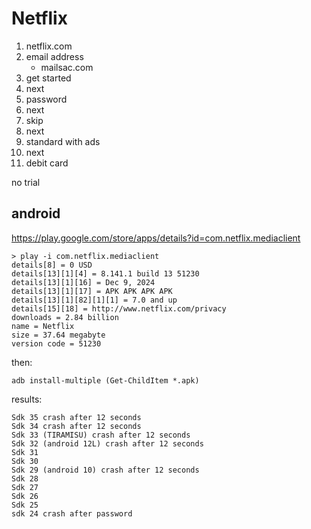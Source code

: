 # Netflix

1. netflix.com
2. email address
   - mailsac.com
3. get started
4. next
5. password
6. next
7. skip
8. next
9. standard with ads
10. next
11. debit card

no trial

## android

https://play.google.com/store/apps/details?id=com.netflix.mediaclient

~~~
> play -i com.netflix.mediaclient
details[8] = 0 USD
details[13][1][4] = 8.141.1 build 13 51230
details[13][1][16] = Dec 9, 2024
details[13][1][17] = APK APK APK APK
details[13][1][82][1][1] = 7.0 and up
details[15][18] = http://www.netflix.com/privacy
downloads = 2.84 billion
name = Netflix
size = 37.64 megabyte
version code = 51230
~~~

then:

~~~
adb install-multiple (Get-ChildItem *.apk)
~~~

results:

~~~
Sdk 35 crash after 12 seconds
Sdk 34 crash after 12 seconds
Sdk 33 (TIRAMISU) crash after 12 seconds
Sdk 32 (android 12L) crash after 12 seconds
Sdk 31
Sdk 30
Sdk 29 (android 10) crash after 12 seconds
Sdk 28
Sdk 27
Sdk 26
Sdk 25
sdk 24 crash after password
~~~
